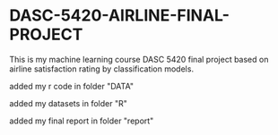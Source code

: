# DASC-5420-AIRLINE-FINAL-PROJECT
This is my machine learning course DASC 5420 final project based on airline satisfaction rating by classification models.

added my r code in folder "DATA"

added my datasets in folder "R"

added my final report in folder "report"
